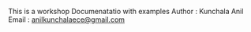 This is a workshop Documenatatio with examples
Author : Kunchala Anil
Email : anilkunchalaece@gmail.com

